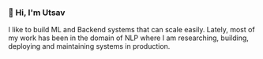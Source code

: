### 👋 Hi, I'm Utsav

I like to build ML and Backend systems that can scale easily. Lately, most of my work has been in the domain of NLP where I am researching, building, deploying and maintaining systems in production.
